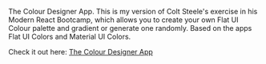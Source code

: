 The Colour Designer App.
This is my version of Colt Steele's exercise in his Modern React Bootcamp,
 which allows you to create your own Flat UI Colour palette and gradient or generate one randomly. 
 Based on the apps Flat UI Colors and Material UI Colors.


Check it out here: <a href="https://stamandf.github.io/colours-app/">The Colour Designer App</a>
